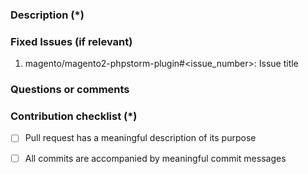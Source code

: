 <!---
    Thank you for contributing to Magento.
    To help us process this pull request we recommend that you add the following information:
     - Summary of the pull request,
     - Issue(s) related to the changes made,
     - Manual testing scenarios
    Fields marked with (*) are required. Please don't remove the template.
-->

<!--- Please provide a general summary of the Pull Request in the Title above -->

### Description (*)
<!---
    Please provide a description of the changes proposed in the pull request.
    Letting us know what has changed and why it needed changing will help us validate this pull request.
-->

### Fixed Issues (if relevant)
<!---
    If relevant, please provide a list of fixed issues in the format magento/magento2-phpstorm-plugin#<issue_number>.
    There could be 1 or more issues linked here and it will help us find some more information about the reasoning behind this change.
-->
1. magento/magento2-phpstorm-plugin#<issue_number>: Issue title

### Questions or comments
<!---
	If relevant, here you can ask questions or provide comments on your pull request for the reviewer
	For example if you need assistance with writing tests or would like some feedback on one of your development ideas
-->

### Contribution checklist (*)
 - [ ] Pull request has a meaningful description of its purpose
 - [ ] All commits are accompanied by meaningful commit messages

